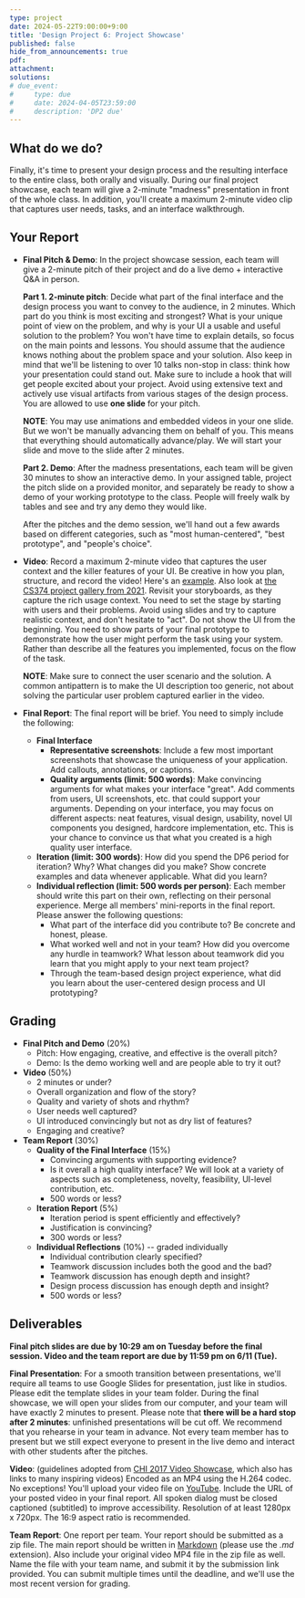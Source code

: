 ```yaml
---
type: project
date: 2024-05-22T9:00:00+9:00
title: 'Design Project 6: Project Showcase'
published: false
hide_from_announcements: true
pdf:
attachment:
solutions:
# due_event: 
#     type: due
#     date: 2024-04-05T23:59:00
#     description: 'DP2 due'
---
```


## What do we do?

Finally, it's time to present your design process and the resulting interface to the entire class, both orally and visually. During our final project showcase, each team will give a 2-minute "madness" presentation in front of the whole class. In addition, you'll create a maximum 2-minute video clip that captures user needs, tasks, and an interface walkthrough.

## Your Report

* **Final Pitch & Demo**: In the project showcase session, each team will give a 2-minute pitch of their project and do a live demo + interactive Q&A in person.

  **Part 1. 2-minute pitch**: Decide what part of the final interface and the design process you want to convey to the audience, in 2 minutes. Which part do you think is most exciting and strongest? What is your unique point of view on the problem, and why is your UI a usable and useful solution to the problem? You won't have time to explain details, so focus on the main points and lessons. You should assume that the audience knows nothing about the problem space and your solution. Also keep in mind that we'll be listening to over 10 talks non-stop in class: think how your presentation could stand out. Make sure to include a hook that will get people excited about your project. Avoid using extensive text and actively use visual artifacts from various stages of the design process. You are allowed to use **one slide** for your pitch.

  **NOTE**: You may use animations and embedded videos in your one slide. But we won't be manually advancing them on behalf of you. This means that everything should automatically advance/play. We will start your slide and move to the slide after 2 minutes.

  **Part 2. Demo**: After the madness presentations, each team will be given 30 minutes to show an interactive demo. In your assigned table, project the pitch slide on a provided monitor, and separately be ready to show a demo of your working prototype to the class. People will freely walk by tables and see and try any demo they would like.

  After the pitches and the demo session, we'll hand out a few awards based on different categories, such as "most human-centered", "best prototype", and "people's choice".

* **Video**: Record a maximum 2-minute video that captures the user context and the killer features of your UI. Be creative in how you plan, structure, and record the video! Here's an [example](https://www.youtube.com/watch?v=6NniNjKXoh8). Also look at [the CS374 project gallery from 2021](https://www.kixlab.org/courses/cs374-spring-2021/gallery.html). Revisit your storyboards, as they capture the rich usage context. You need to set the stage by starting with users and their problems. Avoid using slides and try to capture realistic context, and don't hesitate to "act". Do not show the UI from the beginning. You need to show parts of your final prototype to demonstrate how the user might perform the task using your system. Rather than describe all the features you implemented, focus on the flow of the task.

  **NOTE**: Make sure to connect the user scenario and the solution. A common antipattern is to make the UI description too generic, not about solving the particular user problem captured earlier in the video.


* **Final Report**: The final report will be brief. You need to simply include the following:
  * **Final Interface**
    * **Representative screenshots**: Include a few most important screenshots that showcase the uniqueness of your application. Add callouts, annotations, or captions.
    * **Quality arguments (limit: 500 words)**: Make convincing arguments for what makes your interface "great". Add comments from users, UI screenshots, etc. that could support your arguments. Depending on your interface, you may focus on different aspects: neat features, visual design, usability, novel UI components you designed, hardcore implementation, etc. This is your chance to convince us that what you created is a high quality user interface.
  * **Iteration (limit: 300 words)**: How did you spend the DP6 period for iteration? Why? What changes did you make? Show concrete examples and data whenever applicable. What did you learn?
  * **Individual reflection (limit: 500 words per person)**: Each member should write this part on their own, reflecting on their personal experience. Merge all members' mini-reports in the final report. Please answer the following questions:
    * What part of the interface did you contribute to? Be concrete and honest, please.
    * What worked well and not in your team? How did you overcome any hurdle in teamwork? What lesson about teamwork did you learn that you might apply to your next team project?
    * Through the team-based design project experience, what did you learn about the user-centered design process and UI prototyping?

## Grading
* **Final Pitch and Demo** (20%)
  * Pitch: How engaging, creative, and effective is the overall pitch?
  * Demo: Is the demo working well and are people able to try it out?
* **Video** (50%)
  * 2 minutes or under?
  * Overall organization and flow of the story?
  * Quality and variety of shots and rhythm?
  * User needs well captured?
  * UI introduced convincingly but not as dry list of features?
  * Engaging and creative?
* **Team Report** (30%)
  * **Quality of the Final Interface** (15%)
    * Convincing arguments with supporting evidence?
    * Is it overall a high quality interface? We will look at a variety of aspects such as completeness, novelty, feasibility, UI-level contribution, etc.
    * 500 words or less?
  * **Iteration Report** (5%)
    * Iteration period is spent efficiently and effectively?
    * Justification is convincing?
    * 300 words or less?
  * **Individual Reflections** (10%) -- graded individually
    * Individual contribution clearly specified?
    * Teamwork discussion includes both the good and the bad?
    * Teamwork discussion has enough depth and insight?
    * Design process discussion has enough depth and insight?
    * 500 words or less?

## Deliverables

**Final pitch slides are due by 10:29 am on Tuesday before the final session. Video and the team report are due by 11:59 pm on 6/11 (Tue).**

**Final Presentation**: For a smooth transition between presentations, we'll require all teams to use Google Slides for presentation, just like in studios. Please edit the template slides in your team folder. During the final showcase, we will open your slides from our computer, and your team will have exactly 2 minutes to present. Please note that **there will be a hard stop after 2 minutes**: unfinished presentations will be cut off. We recommend that you rehearse in your team in advance. Not every team member has to present but we still expect everyone to present in the live demo and interact with other students after the pitches.

**Video**: (guidelines adopted from [CHI 2017 Video Showcase](https://chi2017.acm.org/video.html), which also has links to many inspiring videos)
Encoded as an MP4 using the H.264 codec. No exceptions!
You'll upload your video file on [YouTube](https://www.youtube.com/). Include the URL of your posted video in your final report.
All spoken dialog must be closed captioned (subtitled) to improve accessibility.
Resolution of at least 1280px x 720px.
The 16:9 aspect ratio is recommended.

**Team Report**: One report per team. Your report should be submitted as a zip file. The main report should be written in [Markdown](https://daringfireball.net/projects/markdown/) (please use the *.md* extension). Also include your original video MP4 file in the zip file as well. Name the file with your team name, and submit it by the submission link provided. You can submit multiple times until the deadline, and we'll use the most recent version for grading.